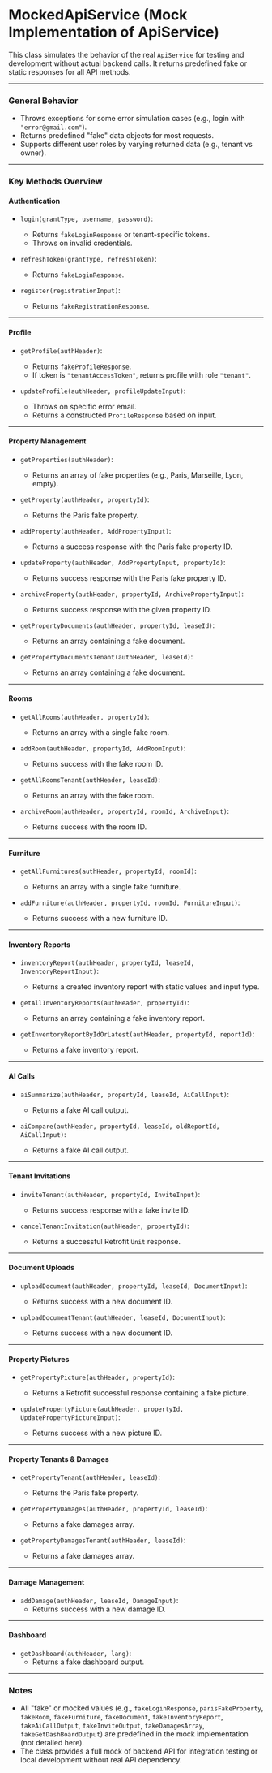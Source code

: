 # MockedApiService (Mock Implementation of ApiService)

This class simulates the behavior of the real `ApiService` for testing and development without actual backend calls. It returns predefined fake or static responses for all API methods.

---

### General Behavior

- Throws exceptions for some error simulation cases (e.g., login with `"error@gmail.com"`).
- Returns predefined "fake" data objects for most requests.
- Supports different user roles by varying returned data (e.g., tenant vs owner).


---

### Key Methods Overview

#### Authentication

- `login(grantType, username, password)`:  
  - Returns `fakeLoginResponse` or tenant-specific tokens.  
  - Throws on invalid credentials.

- `refreshToken(grantType, refreshToken)`:  
  - Returns `fakeLoginResponse`.

- `register(registrationInput)`:  
  - Returns `fakeRegistrationResponse`.

---

#### Profile

- `getProfile(authHeader)`:  
  - Returns `fakeProfileResponse`.  
  - If token is `"tenantAccessToken"`, returns profile with role `"tenant"`.

- `updateProfile(authHeader, profileUpdateInput)`:  
  - Throws on specific error email.  
  - Returns a constructed `ProfileResponse` based on input.

---

#### Property Management

- `getProperties(authHeader)`:  
  - Returns an array of fake properties (e.g., Paris, Marseille, Lyon, empty).

- `getProperty(authHeader, propertyId)`:  
  - Returns the Paris fake property.

- `addProperty(authHeader, AddPropertyInput)`:  
  - Returns a success response with the Paris fake property ID.

- `updateProperty(authHeader, AddPropertyInput, propertyId)`:  
  - Returns success response with the Paris fake property ID.

- `archiveProperty(authHeader, propertyId, ArchivePropertyInput)`:  
  - Returns success response with the given property ID.

- `getPropertyDocuments(authHeader, propertyId, leaseId)`:  
  - Returns an array containing a fake document.

- `getPropertyDocumentsTenant(authHeader, leaseId)`:  
  - Returns an array containing a fake document.

---

#### Rooms

- `getAllRooms(authHeader, propertyId)`:  
  - Returns an array with a single fake room.

- `addRoom(authHeader, propertyId, AddRoomInput)`:  
  - Returns success with the fake room ID.

- `getAllRoomsTenant(authHeader, leaseId)`:  
  - Returns an array with the fake room.

- `archiveRoom(authHeader, propertyId, roomId, ArchiveInput)`:  
  - Returns success with the room ID.

---

#### Furniture

- `getAllFurnitures(authHeader, propertyId, roomId)`:  
  - Returns an array with a single fake furniture.

- `addFurniture(authHeader, propertyId, roomId, FurnitureInput)`:  
  - Returns success with a new furniture ID.

---

#### Inventory Reports

- `inventoryReport(authHeader, propertyId, leaseId, InventoryReportInput)`:  
  - Returns a created inventory report with static values and input type.

- `getAllInventoryReports(authHeader, propertyId)`:  
  - Returns an array containing a fake inventory report.

- `getInventoryReportByIdOrLatest(authHeader, propertyId, reportId)`:  
  - Returns a fake inventory report.

---

#### AI Calls

- `aiSummarize(authHeader, propertyId, leaseId, AiCallInput)`:  
  - Returns a fake AI call output.

- `aiCompare(authHeader, propertyId, leaseId, oldReportId, AiCallInput)`:  
  - Returns a fake AI call output.

---

#### Tenant Invitations

- `inviteTenant(authHeader, propertyId, InviteInput)`:  
  - Returns success response with a fake invite ID.

- `cancelTenantInvitation(authHeader, propertyId)`:  
  - Returns a successful Retrofit `Unit` response.

---

#### Document Uploads

- `uploadDocument(authHeader, propertyId, leaseId, DocumentInput)`:  
  - Returns success with a new document ID.

- `uploadDocumentTenant(authHeader, leaseId, DocumentInput)`:  
  - Returns success with a new document ID.

---

#### Property Pictures

- `getPropertyPicture(authHeader, propertyId)`:  
  - Returns a Retrofit successful response containing a fake picture.

- `updatePropertyPicture(authHeader, propertyId, UpdatePropertyPictureInput)`:  
  - Returns success with a new picture ID.

---

#### Property Tenants & Damages

- `getPropertyTenant(authHeader, leaseId)`:  
  - Returns the Paris fake property.

- `getPropertyDamages(authHeader, propertyId, leaseId)`:  
  - Returns a fake damages array.

- `getPropertyDamagesTenant(authHeader, leaseId)`:  
  - Returns a fake damages array.

---

#### Damage Management

- `addDamage(authHeader, leaseId, DamageInput)`:  
  - Returns success with a new damage ID.

---

#### Dashboard

- `getDashboard(authHeader, lang)`:  
  - Returns a fake dashboard output.

---

### Notes

- All "fake" or mocked values (e.g., `fakeLoginResponse`, `parisFakeProperty`, `fakeRoom`, `fakeFurniture`, `fakeDocument`, `fakeInventoryReport`, `fakeAiCallOutput`, `fakeInviteOutput`, `fakeDamagesArray`, `fakeGetDashBoardOutput`) are predefined in the mock implementation (not detailed here).
- The class provides a full mock of backend API for integration testing or local development without real API dependency.
